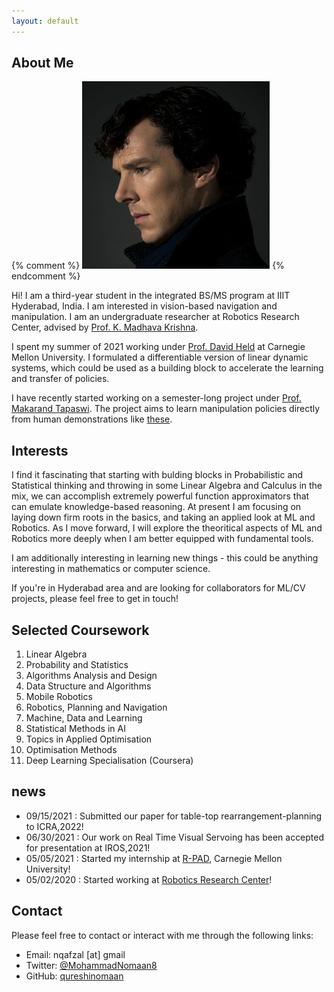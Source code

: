 ```yaml
---
layout: default
---
```


## About Me

{% comment %}  <img class="profile-picture" src="sherlock.jpg">
{% endcomment %}

Hi! I am a third-year student in the integrated BS/MS program at IIIT Hyderabad, India. I am interested in vision-based navigation and manipulation. I am an undergraduate researcher at Robotics Research Center, advised by [Prof. K. Madhava Krishna](https://scholar.google.co.in/citations?user=QDuPGHwAAAAJ&hl=en).

I spent my summer of 2021 working under [Prof. David Held](https://www.ri.cmu.edu/ri-faculty/david-held/) at Carnegie Mellon University. I formulated a differentiable version of linear dynamic systems, which could be used as a building block to accelerate the learning and transfer of policies.

I have recently started working on a semester-long project under [Prof. Makarand Tapaswi](https://makarandtapaswi.github.io). The project aims to learn manipulation policies directly from human demonstrations like [these](https://paperswithcode.com/dataset/something-something-v2).

## Interests

I find it fascinating that starting with bulding blocks in Probabilistic and Statistical thinking and throwing in some Linear Algebra and Calculus in the mix, we can accomplish extremely powerful function approximators that can emulate knowledge-based reasoning. At present I am focusing on laying down firm roots in the basics, and taking an applied look at ML and Robotics. As I move forward, I will explore the theoritical aspects of ML and Robotics more deeply when I am better equipped with fundamental tools.

I am additionally interesting in learning new things - this could be anything interesting in mathematics or computer science.

If you're in Hyderabad area and are looking for collaborators for ML/CV projects, please feel free to get in touch!


## Selected Coursework

1. Linear Algebra
2. Probability and Statistics
3. Algorithms Analysis and Design
4. Data Structure and Algorithms
5. Mobile Robotics
6. Robotics, Planning and Navigation
7. Machine, Data and Learning
9. Statistical Methods in AI
10. Topics in Applied Optimisation
11. Optimisation Methods
12. Deep Learning Specialisation (Coursera)

## news
* 09/15/2021 : Submitted our paper for table-top rearrangement-planning to ICRA,2022!
* 06/30/2021 : Our work on Real Time Visual Servoing has been accepted for presentation at IROS,2021!
* 05/05/2021 : Started my internship at [R-PAD](https://r-pad.github.io), Carnegie Mellon University!
* 05/02/2020 : Started working at [Robotics Research Center](https://robotics.iiit.ac.in)!

## Contact
Please feel free to contact or interact with me through the following links:

* Email: nqafzal [at] gmail
* Twitter: [@MohammadNomaan8](https://twitter.com/MohammadNomaan8)
* GitHub: [qureshinomaan](github.com/qureshinomaan)
